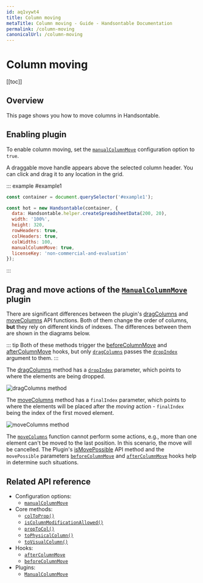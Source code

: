 ```yaml
---
id: aq1vywt4
title: Column moving
metaTitle: Column moving - Guide - Handsontable Documentation
permalink: /column-moving
canonicalUrl: /column-moving
---
```


# Column moving

[[toc]]

## Overview
This page shows you how to move columns in Handsontable.

## Enabling plugin

To enable column moving, set the [`manualColumnMove`](@/api/options.md#manualcolumnmove) configuration option to `true`.

A draggable move handle appears above the selected column header. You can click and drag it to any location in the grid.

::: example #example1
```js
const container = document.querySelector('#example1');

const hot = new Handsontable(container, {
  data: Handsontable.helper.createSpreadsheetData(200, 20),
  width: '100%',
  height: 320,
  rowHeaders: true,
  colHeaders: true,
  colWidths: 100,
  manualColumnMove: true,
  licenseKey: 'non-commercial-and-evaluation'
});
```
:::

## Drag and move actions of the [`ManualColumnMove`](@/api/manualColumnMove.md) plugin

There are significant differences between the plugin's [dragColumns](@/api/manualColumnMove.md#dragcolumns) and [moveColumns](@/api/manualColumnMove.md#movecolumns) API functions. Both of them change the order of columns, **but** they rely on different kinds of indexes. The differences between them are shown in the diagrams below.

::: tip
Both of these methods trigger the [beforeColumnMove](@/api/hooks.md#beforecolumnmove) and [afterColumnMove](@/api/hooks.md#aftercolumnmove) hooks, but only [`dragColumns`](@/api/manualColumnMove.md#dragcolumns) passes the [`dropIndex`](@/api/manualColumnMove.md#dragcolumns) argument to them.
:::

The [dragColumns](@/api/manualColumnMove.md#dragcolumns) method has a [`dropIndex`](@/api/manualColumnMove.md#dragcolumns) parameter, which points to where the elements are being dropped.

![dragColumns method](/docs/{{$page.currentVersion}}/img/drag_action.svg)


The [moveColumns](@/api/manualColumnMove.md#movecolumns) method has a `finalIndex` parameter, which points to where the elements will be placed after the _moving_ action - `finalIndex` being the index of the first moved element.

![moveColumns method](/docs/{{$page.currentVersion}}/img/move_action.svg)

The [`moveColumns`](@/api/manualColumnMove.md#movecolumns) function cannot perform some actions, e.g., more than one element can't be moved to the last position. In this scenario, the move will be cancelled. The Plugin's [isMovePossible](@/api/manualColumnMove.md#ismovepossible) API method and the `movePossible` parameters [`beforeColumnMove`](@/api/hooks.md#beforecolumnmove) and [`afterColumnMove`](@/api/hooks.md#aftercolumnmove) hooks help in determine such situations.

## Related API reference

- Configuration options:
  - [`manualColumnMove`](@/api/options.md#manualcolumnmove)
- Core methods:
  - [`colToProp()`](@/api/core.md#coltoprop)
  - [`isColumnModificationAllowed()`](@/api/core.md#iscolumnmodificationallowed)
  - [`propToCol()`](@/api/core.md#proptocol)
  - [`toPhysicalColumn()`](@/api/core.md#tophysicalcolumn)
  - [`toVisualColumn()`](@/api/core.md#tovisualcolumn)
- Hooks:
  - [`afterColumnMove`](@/api/hooks.md#aftercolumnmove)
  - [`beforeColumnMove`](@/api/hooks.md#beforecolumnmove)
- Plugins:
  - [`ManualColumnMove`](@/api/manualColumnMove.md)

